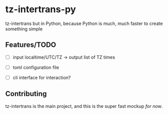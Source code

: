 # tz-intertrans-py
tz-intertrans but in Python, because Python is much, much faster to create something simple


## Features/TODO
- [ ] input localtime/UTC/TZ -> output list of TZ times
- [ ] toml configuration file
- [ ] cli interface for interaction?


## Contributing
tz-intertrans is the main project, and this is the super fast mockup *for now*.
